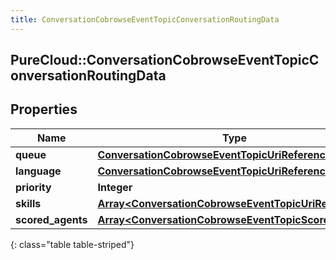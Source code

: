 ```yaml
---
title: ConversationCobrowseEventTopicConversationRoutingData
---
```

## PureCloud::ConversationCobrowseEventTopicConversationRoutingData

## Properties

|Name | Type | Description | Notes|
|------------ | ------------- | ------------- | -------------|
| **queue** | [**ConversationCobrowseEventTopicUriReference**](ConversationCobrowseEventTopicUriReference.html) |  | [optional] |
| **language** | [**ConversationCobrowseEventTopicUriReference**](ConversationCobrowseEventTopicUriReference.html) |  | [optional] |
| **priority** | **Integer** |  | [optional] |
| **skills** | [**Array&lt;ConversationCobrowseEventTopicUriReference&gt;**](ConversationCobrowseEventTopicUriReference.html) |  | [optional] |
| **scored_agents** | [**Array&lt;ConversationCobrowseEventTopicScoredAgent&gt;**](ConversationCobrowseEventTopicScoredAgent.html) |  | [optional] |
{: class="table table-striped"}


